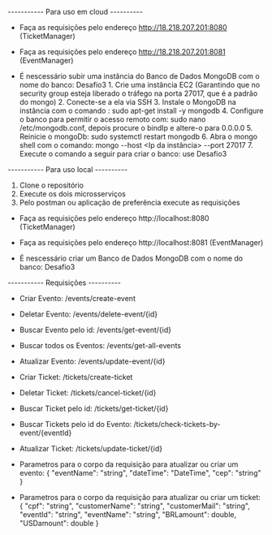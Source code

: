 ----------- Para uso em cloud ----------

- Faça as requisições pelo endereço http://18.218.207.201:8080 (TicketManager)
- Faça as requisições pelo endereço http://18.218.207.201:8081 (EventManager)

- É nescessário subir uma instância do Banco de Dados MongoDB com o nome do banco: Desafio3
      1. Crie uma instância EC2 (Garantindo que no security group esteja liberado o tráfego na porta 27017, que é a padrão do mongo)
      2. Conecte-se a ela via SSH
      3. Instale o MongoDB na instância com o comando : sudo apt-get install -y mongodb
      4. Configure o banco para permitir o acesso remoto com: sudo nano /etc/mongodb.conf, depois procure o bindIp e altere-o para 0.0.0.0
      5. Reinicie o mongoDb: sudo systemctl restart mongodb
      6. Abra o mongo shell com o comando: mongo --host <Ip da instância> --port 27017
      7. Execute o comando a seguir para criar o banco: use Desafio3


----------- Para uso local ----------

1. Clone o repositório
2. Execute os dois microsserviços
3. Pelo postman ou aplicação de preferência execute as requisições

- Faça as requisições pelo endereço http://localhost:8080 (TicketManager)
- Faça as requisições pelo endereço http://localhost:8081 (EventManager)

- É nescessário criar um Banco de Dados MongoDB com o nome do banco: Desafio3


----------- Requisições ----------

- Criar Evento: /events/create-event
- Deletar Evento: /events/delete-event/{id}
- Buscar Evento pelo id: /events/get-event/{id}
- Buscar todos os Eventos: /events/get-all-events
- Atualizar Evento: /events/update-event/{id}

- Criar Ticket: /tickets/create-ticket
- Deletar Ticket: /tickets/cancel-ticket/{id}
- Buscar Ticket pelo id: /tickets/get-ticket/{id}
- Buscar Tickets pelo id do Evento: /tickets/check-tickets-by-event/{eventId}
- Atualizar Ticket: /tickets/update-ticket/{id}

- Parametros para o corpo da requisição para atualizar ou criar um evento:
  {
  "eventName": "string",
  "dateTime": "DateTime",
  "cep": "string"
  }

- Parametros para o corpo da requisição para atualizar ou criar um ticket:
  {
  "cpf": "string",
  "customerName": "string",
  "customerMail": "string",
  "eventId": "string",
  "eventName": "string",
  "BRLamount": double,
  "USDamount": double
}
